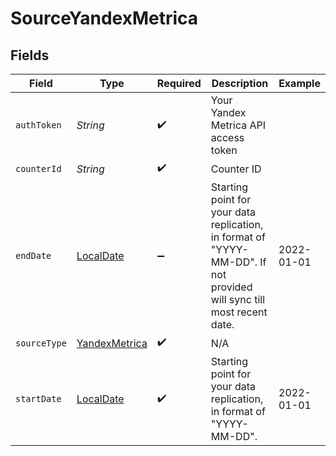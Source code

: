# SourceYandexMetrica


## Fields

| Field                                                                                                                 | Type                                                                                                                  | Required                                                                                                              | Description                                                                                                           | Example                                                                                                               |
| --------------------------------------------------------------------------------------------------------------------- | --------------------------------------------------------------------------------------------------------------------- | --------------------------------------------------------------------------------------------------------------------- | --------------------------------------------------------------------------------------------------------------------- | --------------------------------------------------------------------------------------------------------------------- |
| `authToken`                                                                                                           | *String*                                                                                                              | :heavy_check_mark:                                                                                                    | Your Yandex Metrica API access token                                                                                  |                                                                                                                       |
| `counterId`                                                                                                           | *String*                                                                                                              | :heavy_check_mark:                                                                                                    | Counter ID                                                                                                            |                                                                                                                       |
| `endDate`                                                                                                             | [LocalDate](https://docs.oracle.com/javase/8/docs/api/java/time/LocalDate.html)                                       | :heavy_minus_sign:                                                                                                    | Starting point for your data replication, in format of "YYYY-MM-DD". If not provided will sync till most recent date. | 2022-01-01                                                                                                            |
| `sourceType`                                                                                                          | [YandexMetrica](../../models/shared/YandexMetrica.md)                                                                 | :heavy_check_mark:                                                                                                    | N/A                                                                                                                   |                                                                                                                       |
| `startDate`                                                                                                           | [LocalDate](https://docs.oracle.com/javase/8/docs/api/java/time/LocalDate.html)                                       | :heavy_check_mark:                                                                                                    | Starting point for your data replication, in format of "YYYY-MM-DD".                                                  | 2022-01-01                                                                                                            |
